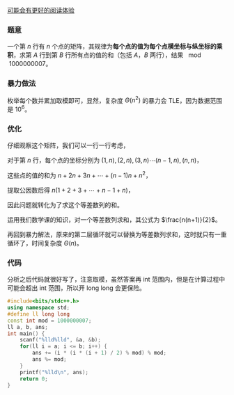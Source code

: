 [可能会有更好的阅读体验](https://www.cnblogs.com/sunskydp/p/solution-at1278.html)

### 题意

一个第 $n$ 行有 $n$ 个点的矩阵，其规律为**每个点的值为每个点横坐标与纵坐标的乘积**，求第 $A$ 行到第 $B$ 行所有点的值的和（包括 $A$，$B$ 两行），结果 $\mod1000000007$。

### 暴力做法

枚举每个数并累加取模即可，显然，复杂度 $\Theta(n^2)$ 的暴力会 TLE，因为数据范围是 $10^6$。

### 优化

仔细观察这个矩阵，我们可以一行一行考虑，

对于第 $n$ 行，每个点的坐标分别为 $(1,n),(2,n),(3,n)\cdots(n-1,n),(n,n)$，

这些点的值的和为 $n + 2n + 3n + \cdots + (n-1)n + n^2$，

提取公因数后得 $n(1 + 2 + 3 + \cdots + n-1 + n)$，

因此问题就转化为了求这个等差数列的和。

运用我们数学课的知识，对一个等差数列求和，其公式为 $\frac{n(n+1)}{2}$。

再回到暴力解法，原来的第二层循环就可以替换为等差数列求和，这时就只有一重循环了，时间复杂度 $\Theta(n)$。

### 代码

分析之后代码就很好写了，注意取模，虽然答案再 int 范围内，但是在计算过程中可能会超出 int 范围，所以开 long long 会更保险。

```cpp
#include<bits/stdc++.h>
using namespace std;
#define ll long long
const int mod = 1000000007;
ll a, b, ans;
int main() {
	scanf("%lld%lld", &a, &b);
	for(ll i = a; i <= b; i++) {
		ans += (i * (i * (i + 1) / 2) % mod) % mod;
		ans %= mod;
	}
	printf("%lld\n", ans);
	return 0;
}
```